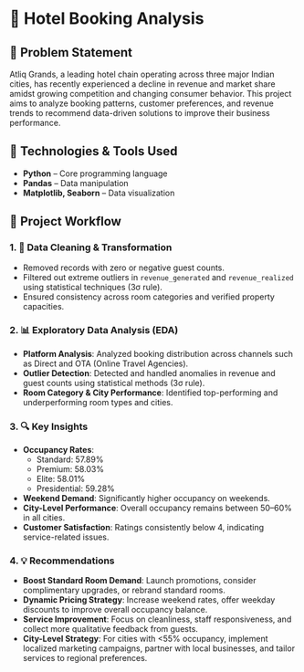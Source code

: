 # 🏨 Hotel Booking Analysis

## 📌 Problem Statement
Atliq Grands, a leading hotel chain operating across three major Indian cities, has recently experienced a decline in revenue and market share amidst growing competition and changing consumer behavior. This project aims to analyze booking patterns, customer preferences, and revenue trends  to recommend data-driven solutions to improve their business performance.

## 🧰 Technologies & Tools Used
- **Python** – Core programming language  
- **Pandas** – Data manipulation  
- **Matplotlib, Seaborn** – Data visualization

## 🧪 Project Workflow

### 1. 🧹 Data Cleaning & Transformation
- Removed records with zero or negative guest counts.
- Filtered out extreme outliers in `revenue_generated` and `revenue_realized` using statistical techniques (3σ rule).
- Ensured consistency across room categories and verified property capacities.

### 2. 📊 Exploratory Data Analysis (EDA)
- **Platform Analysis**: Analyzed booking distribution across channels such as Direct and OTA (Online Travel Agencies).
- **Outlier Detection**: Detected and handled anomalies in revenue and guest counts using statistical methods (3σ rule).
- **Room Category & City Performance**: Identified top-performing and underperforming room types and cities.


### 3. 🔍 Key Insights
- **Occupancy Rates**:  
  - Standard: 57.89%  
  - Premium: 58.03%  
  - Elite: 58.01%  
  - Presidential: 59.28%
- **Weekend Demand**: Significantly higher occupancy on weekends.
- **City-Level Performance**: Overall occupancy remains between 50–60% in all cities.
- **Customer Satisfaction**: Ratings consistently below 4, indicating service-related issues.

### 4. 💡 Recommendations
- **Boost Standard Room Demand**: Launch promotions, consider complimentary upgrades, or rebrand standard rooms.
- **Dynamic Pricing Strategy**: Increase weekend rates, offer weekday discounts to improve overall occupancy balance.
- **Service Improvement**: Focus on cleanliness, staff responsiveness, and collect more qualitative feedback from guests.
- **City-Level Strategy**: For cities with <55% occupancy, implement localized marketing campaigns, partner with local businesses, and tailor services to regional preferences.




